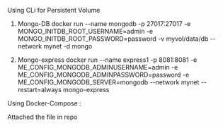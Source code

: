 Using CLi for Persistent Volume

1) Mongo-DB
docker run --name mongodb -p 27017:27017 -e MONGO_INITDB_ROOT_USERNAME=admin -e MONGO_INITDB_ROOT_PASSWORD=password -v myvol/data/db --network mynet -d mongo

2) Mongo-express
docker run --name express1 -p 8081:8081 -e ME_CONFIG_MONGODB_ADMINUSERNAME=admin -e ME_CONFIG_MONGODB_ADMINPASSWORD=password -e ME_CONFIG_MONGODB_SERVER=mongodb --network mynet --restart=always  mongo-express

Using Docker-Compose :

Attached the file in repo 

